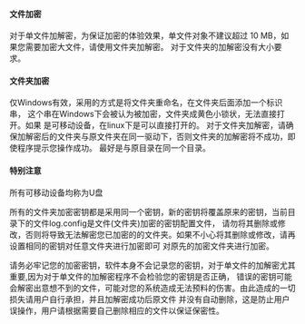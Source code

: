 

#### 文件加密
对于单文件加解密，为保证加密的体验效果，单文件对象不建议超过 10 MB，如果您需要加密大文件，请使用文件夹加解密。
对于文件夹的加解密没有大小要求。

#### 文件夹加密
仅Windows有效，采用的方式是将文件夹重命名，在文件夹后面添加一个标识串，
这个串在Windows下会被认为被加密，文件夹成黄色小锁状，无法直接打开。如果
是可移动设备，在linux下是可以直接打开的。
对于文件夹加解密，请确保加解密后的文件夹与原文件夹在同一驱动下，否则文件夹的加解密将不成功，即使程序提示您操作成功。
最好是与原目录在同一个目录。

#### 特别注意

 所有可移动设备均称为U盘

 所有的文件夹加密密钥都是采用同一个密钥，新的密钥将覆盖原来的密钥，当前目录下的文件log.config是文件(文件夹)加密的密钥配置文件，
 请勿将其删除或修改，否则将导致无法解密您已加密的的文件夹。如果不小心将其删除或修改，请再设置相同的密钥对任意文件夹进行加密即可
 对原先的加密文件夹进行加密。

 请务必牢记您的加密密钥，软件本身不会记录您的密钥，对于单文件的加解密尤其重要,因为对于单文件的加解密程序不会检验您的密钥是否正确，
 错误的密钥可能会解密出意想不到的文件，可能对您的系统造成无法预料的伤害。由此造成的一切损失请用户自行承担，并且加解密成功后原文件
 并没有自动删除，这是防止用户误操作，用户请根据需要自己删除相应的文件以保证保密性。
